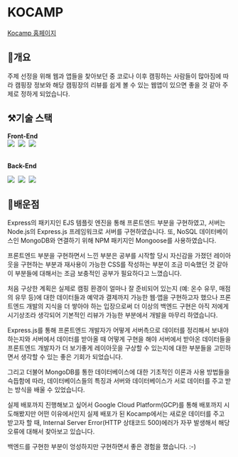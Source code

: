 
# KOCAMP

<a href="https://kocamp.du.r.appspot.com/">Kocamp 홈페이지</a>

## 🌱개요
주제 선정을 위해 웹과 앱들을 찾아보던 중 코로나 이후 캠핑하는 사람들이 많아짐에 따라 캠핑장 정보와 해당 캠핑장의 리뷰를 쉽게 볼 수 있는 웹앱이 있으면 좋을 것 같아 주제로 정하게 되었습니다.

## ⚒️기술 스택
<b>Front-End</b>
<br>
<img src="https://img.shields.io/badge/HTML-E34F26?style=flat-square&logo=HTML5&logoColor=white"/>&nbsp;&nbsp;<img src="https://img.shields.io/badge/CSS-1572B6?style=flat-square&logo=CSS3&logoColor=white"/>&nbsp;&nbsp;<img src="https://img.shields.io/badge/JavaScript-F7DF1E?style=flat-square&logo=JavaScript&logoColor=white"/>

<br>
<b>Back-End</b>
<br>
<p><img src="https://img.shields.io/badge/Node.js-339933?style=flat-square&logo=Node.js&logoColor=white"/>&nbsp;&nbsp;<img src="https://img.shields.io/badge/Express-000000?style=flat-square&logo=Express&logoColor=white"/>&nbsp;&nbsp;<img src="https://img.shields.io/badge/MongoDB-47A248?style=flat-square&logo=MongoDB&logoColor=white"/></p>

## 📖배운점
Express의 패키지인 EJS 템플릿 엔진을 통해 프론트엔드 부분을 구현하였고, 서버는 Node.js의 Express.js 프레임워크로 서버를 구현하였습니다. 또, NoSQL 데이터베이스인 MongoDB와 연결하기 위해 NPM 패키지인 Mongoose를 사용하였습니다.

프론트엔드 부분을 구현하면서 느낀 부분은 공부를 시작할 당시 자신감을 가졌던 레이아웃을 구현하는 부분과 재사용이 가능한 CSS를 작성하는 부분이 조금 미숙했던 것 같아 이 부분들에 대해서는 조금 보충적인 공부가 필요하다고 느꼈습니다.

처음 구상한 계획은 실제로 캠핑 환경이 얼마나 잘 준비되어 있는지 (예: 온수 유무, 매점의 유무 등)에 대한 데이터들과 예약과 결제까지 가능한 웹·앱을 구현하고자 했으나 프론트엔드 개발의 지식을 더 쌓아야 하는 입장으로써 더 이상의 백엔드 구현은 아직 저에게 시기상조라 생각되어 기본적인 리뷰가 가능한 부분에서 개발을 마무리 하였습니다.

Express.js를 통해 프론트엔드 개발자가 어떻게 서버측으로 데이터를 정리해서 보내야 하는지와 서버에서 데이터를 받아올 때 어떻게 구현을 해야 서버에서 받아온 데이터들을 프론트엔드 개발자가 더 보기좋게 레이아웃을 구상할 수 있는지에 대한 부분들을 고민하면서 생각할 수 있는 좋은 기회가 되었습니다.

그리고 더불어 MongoDB를 통한 데이터베이스에 대한 기초적인 이론과 사용 방법들을 슥듭함에 따라,  데이터베이스들의 특징과 서버와 데이터베이스가 서로 데이터를 주고 받는 방식을 배울 수 있었습니다.

실제 배포까지 진행해보고 싶어서 Google Cloud Platform(GCP)를 통해 배포까지 시도해봤지만 어떤 이유에서인지 실제 배포가 된 Kocamp에서는 새로운 데이터를 주고 받고자 할 때, Internal Server Error(HTTP 상태코드 500)에러가 자꾸 발생해서 해당 오류에 대해서 찾아보고 있습니다.

백엔드를 구현한 부분이 엉성하지만 구현하면서 좋은 경험을 했습니다. :-)
